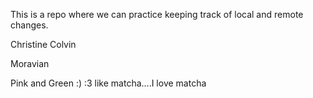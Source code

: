 This is a repo where we can practice keeping track of local and remote 
changes.

Christine Colvin

Moravian 

Pink and Green :) :3 like matcha....I love matcha

